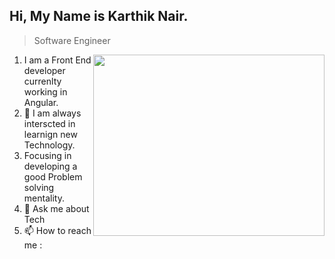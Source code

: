 ## Hi, My Name is Karthik Nair.
> Software Engineer
<img align="right" width="370" height="290" src="https://media.giphy.com/media/v1.Y2lkPTc5MGI3NjExcG9xOXVpeHo5Zmx4c2U5M2twcjUzdzk3YXhuMXF0OGl2aG5qZTVvdiZlcD12MV9pbnRlcm5hbF9naWZfYnlfaWQmY3Q9Zw/Q2EDpLIVSqTG8/giphy.gif">

1. I am a Front End developer currenlty working in Angular.
2. 🌱 I am always interscted in learnign new Technology.
3. Focusing in developing a good Problem solving mentality.
4. 💬 Ask me about Tech
5. 📫 How to reach me :



